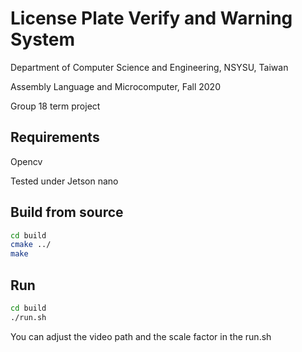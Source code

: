 # License Plate Verify and Warning System
Department of Computer Science and Engineering, NSYSU, Taiwan

Assembly Language and Microcomputer, Fall 2020

Group 18 term project
## Requirements 
Opencv

Tested under Jetson nano

## Build from source
```bash
cd build
cmake ../
make
```

## Run
```bash
cd build
./run.sh
```
You can adjust the video path and the scale factor in the run.sh

